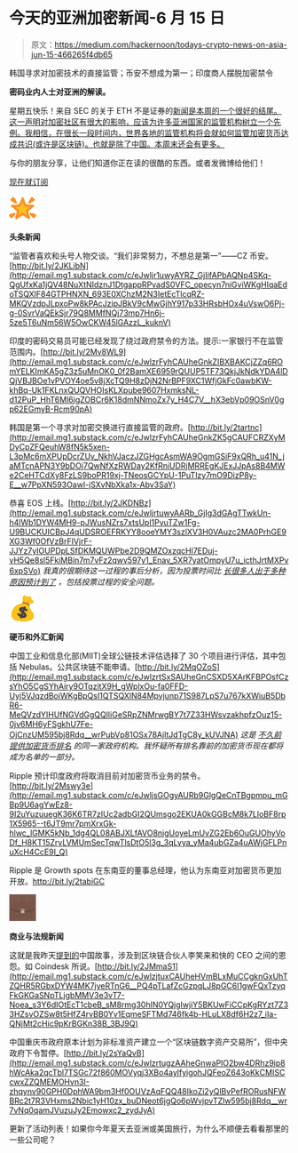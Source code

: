 # 今天的亚洲加密新闻-6 月 15 日

> 原文：<https://medium.com/hackernoon/todays-crypto-news-on-asia-jun-15-466265f4db65>

韩国寻求对加密技术的直接监管；币安不想成为第一；印度商人摆脱加密禁令

**密码业内人士对亚洲的解读。**

星期五快乐！来自 SEC 的关于 ETH 不是证券的[新闻是本周的一个很好的结尾。这一声明对加密社区有很大的影响，应该为许多亚洲国家的监管机构树立一个先例。我相信，在很长一段时间内，世界各地的监管机构将会就如何监管加密货币达成共识(或许是区块链)。也就是除了中国。本周末还会有更多。](http://email.mg1.substack.com/c/eJwlzr1ugzAUhuGrwSPyD_hn8OC0YcvU7tXxwQG3gJFtpOTuS1rpG77tfRBqmFJ-2j2VSo4S8lccrZBSa05GSxVH5Um0nDJNJeuZ6AQ3LWuv7vKm34fBiV65qxuajq4Ta8vhSwX8aTGtZLZdL8GgR28oBMA7Y-OojeJGagWmF2Sxc617aYRr-HAON9_i4zz8dhyXzw_ycr1IqqeSZPudzhDOcQPMz72m-_FXqv_-sz6mFeJmpyV5WDDFLYcSIOP8CznASjo)

与你的朋友分享，让他们知道你正在读的很酷的东西。或者发微博给他们！

[现在就订阅](http://email.mg1.substack.com/c/eJxlkctuqzAURb8GhsgPXhkwIFAqp4VctUmaZFLZxg1OACPj3JR8fU07qiqdyZHWOVtam1MjTkpPyaBG415Hod9lneAwjGPk1gmIEI-YKxMEYAxCGEDsY7TwoPeQLrM4L4oUB1H6kBaOD7oT9MYrGw3lF4-rzm2SKOahiBjkTAQCfYA49Dn1KV4seO1HArtt0hgzjA5OHVTYObWK0ZYr2WsxCqp58-ulJeaVa8mEgwujLqJ3cC6mVcMeuVzLFdneCawkGUn_EvCMhOQy7HfZauFZCHK0m_aovZCzulfng7_OLdi1TW3BcrOd1psUlzm5rV9v8rhvbpb7rDblp2Wn8pwGz9lq4Licg271GzHzTfkdVsGDtGFdpY5vlWZ4B0gPvHw8ymVz1eWzfAf6P5M-3OSnx_jJDFmKMhVpxOj-vtz-O7hzA7P8KAChq5Ozskp5I3vK9TQY9XH9dmp-mrIWatVR2Sd_jX0BEbWbmA)

![](img/6752525de4ec36c73df0327bf7ed35fc.png)

**头条新闻**

“监管者喜欢和头号人物交谈。“我们非常努力，不想总是第一”——CZ 币安。[http://bit.ly/2JKLibN](http://email.mg1.substack.com/c/eJwljr1uwyAYRZ_GjIifAPbAQNp4SKq-QgUfxKa1jQV48NuXtNIdznJ1DtgappRPvadS0VFC_opecyn7niGviWKgHIqaEdoTSQXlF84GTPHNXN_693E0XChzM2N3IetEcTlcqRZ-MKQVzdpJLpxoPw8kPAcJzipJBkV9cMwGjhY917p33HRsbHOx4uVswO6Pj-g-0SvrVaQEkSjr79Q8MMfNQj73mp7Hn6j-5ze5T6uNm56W5OwCKW45lGAzzL_kuknV)

印度的密码交易员可能已经发现了绕过政府禁令的方法。提示:一家银行不在监管范围内。[http://bit.ly/2Mv8WL9](http://email.mg1.substack.com/c/eJwlzrFyhCAUheGnkZIBXBAKCjZZq6ROmYELKImKA5gZ3z5uMnOK0_0f2BamXE6959rQUUP5TF73QkjJkNdkYDA4lDQjVBJBOe1vPVOY4oe5v8jXcTQ9H8zDjN2NrBPF9XC1WfjGkFc0awbKW-khBq-Uk1FKLnxQUQVHOIsKLXpube9607HxmksNL-d12PuP_HhT6Ml6igZOBCr6K18dmNNmoZx7y_H4C7V__hX3ebVp09OSnV0gp62EGmyB-Rcm90pA)

韩国是第一个寻求对加密交换进行直接监管的政府。[http://bit.ly/2tartnc](http://email.mg1.substack.com/c/eJwlzrFyhCAUheGnkZK5gCAUFCRZXyMDyCpZFQeuhW8fN5k5xen-L3pMc6mXPUpDcrZUv_NkhVJaczJZGHgcAsmWA9OgmGSiF9xQRh_u41N_jaMTcnAPN3Y9bDOj7QwNfXzRWDay2KfRniUDRjMRREgKJExJJpAs8B4MWe2CeHTCdXy8FzLS9boPR19xj-TNeosGCYpU-1PuTlzy7mO9DizP8y-E__w7PpXN593Oawl-jSXvNbXka1x-Abv3SaY)

恭喜 EOS 上线。[http://bit.ly/2JKDNBz](http://email.mg1.substack.com/c/eJwljrtuwyAARb_GjIg3dGAgTTwkUn-h4lWb1DYW4MH9-pJWusNZrs7xtsUpl1PvuTZw1Fg-U9BUCKUICBpJ4qUDSROEFRKYY8ooeYMY3szlXV3H0VAuzc2MA0PrhGE9XG3Wf0OfVzBrFIVjrF-JJYz7yIOUPDpLSfDKMQUWPbe2D9QMZOxzqcHl7EDuj-vH5Qe8sl5FkiMBin7m7vFz2qwv597y1_Enav_5XR7yatOmpyU7u_icthJrtMXPv6xpSVo)
*我真的很期待这一过程的事后分析，因为投票时间比* [*长很多人出于多种原因预计到了*](http://email.mg1.substack.com/c/eJwlz81yhCAMB_CnkZsOH4uwBw60XV-jg5AVtioOYB3fvridySmT_POLNQWmmE61xVzQniF9B6dY30tJkVNYUCtGFBTFROKecMJujN470j30x6f8GgbNuNAPPTQ3vEyky_uYi7E_nY0L8gpzx56y54xwBpTAKKWhRozyLjkThKJZ-VK23DDd0KHWcRx1NawO8jujtiDmdjb7aj24do2lPaG0c_iF1kOCXCfQhb_cguMeJfWKVWN9WI1N51bic39zyv-TlejiYsKqpjmOZr7O1Rwwyfo_o8lXdw) *，包括投票过程的安全问题。*

![](img/5fb75c151b52fa32f26d3898326f7fb5.png)

**硬币和外汇新闻**

中国工业和信息化部(MIIT)全球公链技术评估选择了 30 个项目进行评估，其中包括 Nebulas。公共区块链不能申请。[http://bit.ly/2MqOZoS](http://email.mg1.substack.com/c/eJwlzrtSxSAUheGnCSXD5XArKFBPOsfCzsYhO5CgSYhAiry9OTqzitX9H_gWplxOu-fa0FFD-Uyj5VJqzdBoiWKgBpQsI1QTSQXlN84Mpvjunp71S987LpS7u767kXWiuB5DbR6-MeQVzdYIHUfNGVdGgQQlIiGeSRpZNMrwgBY7t7Z33HWsvzakhpfzOuz15-0jv6MH6yFSgkhU7Fe-OjCnzUM595bj8Rdq__wrPubVp81OSx78AjltJdTgC8y_kUVJNA)
*这是* [*不久前提供加密货币排名*](http://email.mg1.substack.com/c/eJwlzs1uhCAYheGrkSXhH7pgYVu9iNk08MEoMyoGsIl3P06bnMXZvQ-4FqdcTrvn2tBRY_lJwXKljGEoWKIZaI-SZYQaoqikXHD2gSke-s8v8z2OPZe6H_qxE2SdKK6Hr83BE0Ne0WxDACnuTAqhiAPFlIwkOE2M5sYE7tFi59b2jvcdG6_51PByXofVGxt-n-jNeou0JAoV-8hXB-a0OSjn3vL9-Au1f_4VD3l1abPTkr1bIKetxBpdgfkFtW9JdA) *的同一家政府机构。我怀疑所有排名靠前的加密货币现在都将成为名单的一部分。*

Ripple 预计印度政府将取消目前对加密货币业务的禁令。[http://bit.ly/2Mswy3e](http://email.mg1.substack.com/c/eJwljsGOgyAURb9GlgQeCnTBgpmpu_mGBp9U6agYwEz8-9I2uYuzuuegK36K6TR7zIUc2adbGI2QUmsgo2EKUA0kGGBcM8k7LloBF8rp1X5965--t6JT9mr7pmXrxGk-hlwc_lGMK5kNb_1dg4QL08ABJXLfAVO8nigUoyeLmUvZG2Eb6OuGUOhyVoDf_H8KT15ZryLVMUmSecTqwTlsDtO5l3g_3qLyya_yMa4ubGZa4uAWjGFLPnuXcH4CcE9I_Q)

Ripple 是 Growth spots 在东南亚的董事总经理，他认为东南亚对加密货币更加开放。http://bit.ly/2tabiGC

![](img/826fa16c8e3231ef5955be76f17ff407.png)

**商业与法规新闻**

这就是我昨天[提到的](http://email.mg1.substack.com/c/eJxlj8uOhCAURL9GloaHwHXBgplpf2OCF1rpUTGAi_770e5lJ7WrpM4pdDVMKT_NnkolRwn5N3ojlALgxBuqOeqRRMMpA6qYZKITvG9Ze7Nf3_AzDFZIbW92aDq6Tqwtx1iqw78W00pmQ-8wKs3Qc--lR6FYJ2QfIEgODqAni5lr3RthGz6cmZY0ugVT3HIowWWcr6GzIJffpaYlVSSbRzqBOMfNYX7uNd2PF7G-f5wWPq0ubuZz8B-5Bk2y)中国故事，涉及到区块链合伙人李笑来和快的 CEO 之间的恩怨。如 Coindesk 所说。[http://bit.ly/2JMmaS1](http://email.mg1.substack.com/c/eJwlzjtuxCAUheHVmBLxMuCCgknGxUhTZQHR5RGbxDYW4MK7jyeRTnG6__PQ4pTLafZcGzpqLJ8pGC6l1gwFQxTzyqFkGKGaSNpTLjgbMMV3e3vT7-Noea_s3Y6dIOtEcT1cbeB_sM8rmg30hIN0YQjgIwjiY5BKUwFiCCpKgRYzt7Z33HZsvOZSw8t5HfZ4rvBB0Yv1EqmeSFTMd746fk4b-HLuLX8df6H2z7_iIa-QNjMt2cHic9pKrBGKn38B_3BJ9Q)

中国重庆市政府原本计划为非标准资产建立一个“区块链数字资产交易所”，但中央政府下令暂停。[http://bit.ly/2sYaQvB](http://email.mg1.substack.com/c/eJwlzrtugzAAheGnwaPlO2bw4DRhz9ip8hWcAka2qcTbl7TSGc72f860MOVyqj3XBo4aylfyigohJQFeoZ643oKkCMISCcwxZZQMEMOHvn3I-zhqynv90GPH0DphWA9bm3Hf0OUVzAqFQQ48IkoZi2yQlBvPefRORusNFWBRc2t7R3VHxms2Nbic1yH10zx_buDNeot6jgQo6pWvjpvTZlw595bj8Rdq__wr7vNq0qamJVuzuJy2Emowxc2_zydJyA)

更新了活动列表！如果你今年夏天去亚洲或美国旅行，为什么不顺便去看看那里的一些公司呢？